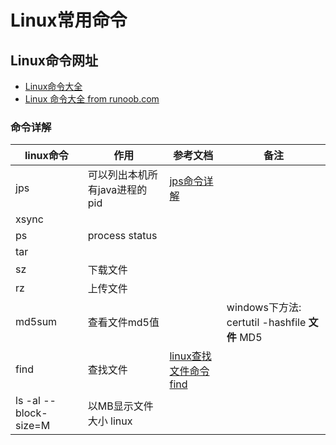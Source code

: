 # Linux常用命令

## Linux命令网址
- [Linux命令大全](http://man.linuxde.net/)
- [Linux 命令大全 from runoob.com](http://www.runoob.com/linux/linux-command-manual.html)

### 命令详解

|linux命令|作用|参考文档|备注|
|------------|-----------|-----------------|---------------|
|jps|可以列出本机所有java进程的pid |[jps命令详解](https://blog.csdn.net/gtuu0123/article/details/6025520)||
|xsync||||
|ps|process status|||
|tar||||
|sz|下载文件|||
|rz|上传文件|||
|md5sum|查看文件md5值||windows下方法: certutil -hashfile **文件** MD5|
|find|查找文件|[linux查找文件命令find](https://blog.csdn.net/ydfok/article/details/1486451)||
|ls -al --block-size=M|以MB显示文件大小 linux|||
